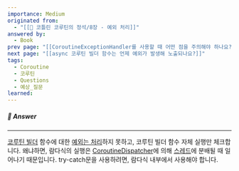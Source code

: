 ```yaml
---
importance: Medium
originated from:
  - "[[📘 코틀린 코루틴의 정석/8장 - 예외 처리]]"
answered by:
  - Book
prev page: "[[CoroutineExceptionHandler를 사용할 때 어떤 점을 주의해야 하나요?]]"
next page: "[[async 코루틴 빌더 함수는 언제 예외가 발생해 노출되나요?]]"
tags:
  - Coroutine
  - 코루틴
  - Questions
  - 예상_질문
learned:
---
```

##### 💬 Answer
---
[코루틴 빌더](코루틴%20빌더.md) 함수에 대한 [예외는 처리](예외%20처리.md)하지 못하고, 코루틴 빌더 함수 자체 실행만 체크합니다. 
왜냐하면, 람다식의 실행은 [CoroutineDispatcher](CoroutineDispatcher.md)에 의해 [스레드](스레드.md)에 분배될 때 일어나기 때문입니다.
try-catch문을 사용하려면, 람다식 내부에서 사용해야 합니다.
